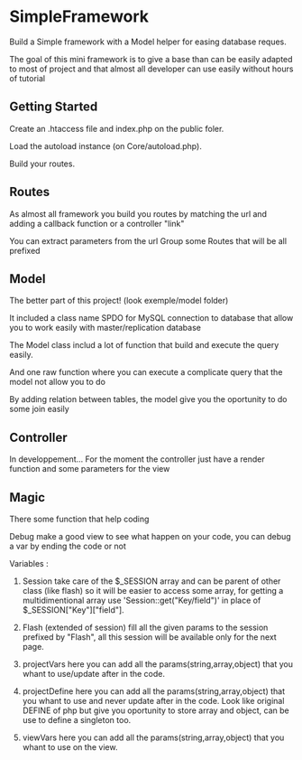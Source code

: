 # SimpleFramework
Build a Simple framework with a Model helper for easing database reques.

The goal of this mini framework is to give a base than can be easily adapted to most of project and that almost all developer can use easily without hours of tutorial


Getting Started
--------------------------------------------------

Create an .htaccess file and index.php on the public foler.

Load the autoload instance (on Core/autoload.php).

Build your routes.


Routes
--------------------------------------------------
As almost all framework you build you routes by matching the url and adding a callback function or a controller "link"

You can extract parameters from the url 
Group some Routes that will be all prefixed


Model
--------------------------------------------------
The better part of this project! (look exemple/model folder)

It included a class name SPDO for MySQL connection to database that allow you to work easily with master/replication database

The Model class includ a lot of function that build and execute the query easily.

And one raw function where you can execute a complicate query that the model not allow you to do

By adding relation between tables, the model give you the oportunity to do some join easily


Controller
--------------------------------------------------
In developpement...
For the moment the controller just have a render function and some parameters for the view


Magic
--------------------------------------------------
There some function that help coding

Debug make a good view to see what happen on your code, you can debug a var by ending the code or not

Variables :

  1) Session take care of the $_SESSION array and can be parent of other class (like flash) so it will be easier to access some array, for getting a multidimentional array use 'Session::get("Key/field")' in place of $_SESSION["Key"]["field"].
  
  2) Flash (extended of session) fill all the given params to the session prefixed by "Flash", all this session will be available only for the next page.
  
  3) projectVars here you can add all the params(string,array,object) that you whant to use/update after in the code.
  
  4) projectDefine here you can add all the params(string,array,object) that you whant to use and never update after in the code. Look like original DEFINE of php but give you oportunity to store array and object, can be use to define a singleton too.
  
  4) viewVars here you can add all the params(string,array,object) that you whant to use on the view.
